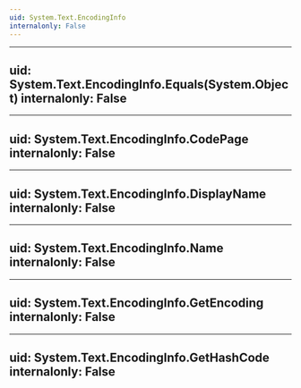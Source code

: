 ```yaml
---
uid: System.Text.EncodingInfo
internalonly: False
---
```


---
uid: System.Text.EncodingInfo.Equals(System.Object)
internalonly: False
---

---
uid: System.Text.EncodingInfo.CodePage
internalonly: False
---

---
uid: System.Text.EncodingInfo.DisplayName
internalonly: False
---

---
uid: System.Text.EncodingInfo.Name
internalonly: False
---

---
uid: System.Text.EncodingInfo.GetEncoding
internalonly: False
---

---
uid: System.Text.EncodingInfo.GetHashCode
internalonly: False
---
